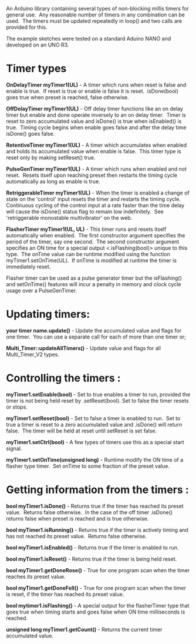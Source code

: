 An Arduino library containing several types of non-blocking millis timers for general use.&nbsp; 
Any reasonable number of timers in any combination can be used.&nbsp;  The timers must be
updated repeatedly in loop() and two calls are provided for this.

The example sketches were tested on a standard Aduino NANO and developed on an UNO R3.

 # Timer types

**OnDelayTimer myTimer1(UL)** - A timer which runs when reset is false and enable is true.&nbsp; 
If reset is true or enable is false it is reset.&nbsp; isDone(bool) goes true when preset is reached,
false otherwise.

**OffDelayTimer myTimer1(UL)** - Off delay timer functions like an on delay timer but enable and done
operate inversely to an on delay timer.&nbsp; Timer is reset to zero accumulated value and isDone() is true
when isEnabled() is true.&nbsp; Timing cycle begins when enable goes false and after the delay time isDone()
goes false.

**RetentiveTimer myTimer1(UL)** - A timer which accumulates when enabled and holds its accumulated value when
enable is false.&nbsp; This timer type is reset only by making setReset() true.

**PulseGenTimer myTimer1(UL)** - A timer which runs when enabled and not reset.&nbsp; Resets itself upon reaching preset
then restarts the timing cycle automatically as long as enable is true.

**RetriggerableTimer myTimer1(UL)** - When the timer is enabled a change of state on the 'control' input resets the timer
and restarts the timing cycle.&nbsp; Continuous cycling of the control input at a rate faster than the time
delay will cause the isDone() status flag to remain low indefinitely.&nbsp; See 'retriggerable monostable multivibrator'
on the web.

**FlasherTimer myTimer1(UL, UL)** - This timer runs and resets itself automatically when enabled.&nbsp; The first
constructor argument specifies the period of the timer, say one second.&nbsp; The second constructor argument
specifies an ON time for a special output <.isFlashing(bool)> unique to this type.&nbsp; The onTime value can be
runtime modified using the function myTimer1.setOnTime(UL).&nbsp; If onTime is modified at runtime the timer is
immediately reset.

Flasher timer can be used as a pulse generator timer but the isFlashing() and setOnTime() features will
incur a penalty in memory and clock cycle usage over a PulseGenTimer.

# Updating timers:

**your timer name.update()** -  Update the accumulated value and flags for one timer.&nbsp; You
can use a separate call for each of more than one timer or;

 **Multi_Timer::updateAllTimers()**  - Update value and flags for all Multi_Timer_V2 types.

 # Controlling the timers :

 **myTimer1.setEnable(bool)** - Set to true enables a timer to run, provided the timer is
 not being held reset by .setReset(bool).  Set to false the timer resets or stops.

 **myTimer1.setReset(bool)** - Set to false a timer is enabled to run.&nbsp; Set to true a timer is
 reset to a zero accumulated value and .isDone() will return false.&nbsp; The timer will be
 held at reset until setReset is set false.

 **myTimer1.setCtrl(bool)** - A few types of timers use this as a special start signal.

 **myTimer1.setOnTime(unsigned long)** - Runtime modify the ON time of a flasher type timer.&nbsp; Set onTime
 to some fraction of the preset value.

  
# Getting information from the timers :

**bool myTimer1.isDone()** - Returns true if the timer has reached its preset value.&nbsp; Returns
false otherwise.&nbsp; In the case of the off timer .isDone() returns false when preset is reached
and is true otherwise.

**bool myTimer1.isRunning()** - Returns true if the timer is actively timing and has not
reached its preset value.&nbsp; Returns false otherwise.

**bool myTimer1.isEnabled()** - Returns true if the timer is enabled to run.
 
**bool myTimer1.isReset()** - Returns true if the timer is being held reset.

**bool myTimer1.getDoneRose()** - True for one program scan when the timer reaches its preset value.

**bool myTimer1.getDoneFell()** - True for one program scan when the timer is reset, if the timer has
reached its preset value.

**bool mytimer1.isFlashing()** - A special output for the flasherTimer type that goes true when timing starts
and goes false when ON time milliseconds is reached.

**unsigned long myTimer1.getCount()** - Returns the current timer accumulated value.


